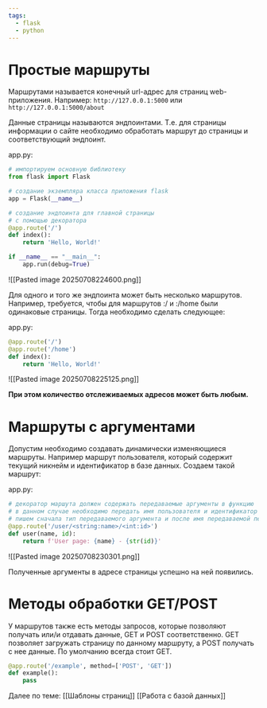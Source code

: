 ```yaml
---
tags:
  - flask
  - python
---
```

# Простые маршруты
Маршрутами называется конечный url-адрес для страниц web-приложения. Например: ```http://127.0.0.1:5000``` или ```http://127.0.0.1:5000/about```

Данные страницы называются эндпоинтами. Т.е. для страницы информации о сайте необходимо обработать маршрут до страницы и соответствующий эндпоинт.

app.py:
```python
# импортируем основную библиотеку
from flask import Flask

# создание экземпляра класса приложения flask
app = Flask(__name__)

# создание эндпоинта для главной страницы
# с помощью декоратора 
@app.route('/')
def index():
	return 'Hello, World!'

if __name__ == "__main__":
	app.run(debug=True)
```

![[Pasted image 20250708224600.png]]

Для одного и того же эндпоинта может быть несколько маршрутов. Например, требуется, чтобы для маршрутов :/ и :/home были одинаковые страницы. Тогда необходимо сделать следующее:

app.py:
```python
@app.route('/')
@app.route('/home')
def index():
	return 'Hello, World!'
```

![[Pasted image 20250708225125.png]]

**При этом количество отслеживаемых адресов может быть любым.**


# Маршруты с аргументами
Допустим необходимо создавать динамически изменяющиеся маршруты. Например маршрут пользователя, который содержит текущий никнейм и идентификатор в базе данных. Создаем такой маршрут:

app.py:
```python
# декоратор маршута должен содержать передаваемые аргументы в функцию
# в данном случае необходимо передать имя пользователя и идентификатор
# пишем сначала тип передаваемого аргумента и после имя передаваемой переменной в аргументы эндпоинта
@app.route('/user/<string:name>/<int:id>')
def user(name, id):
	return f'User page: {name} - {str(id)}'
```

![[Pasted image 20250708230301.png]]

Полученные аргументы в адресе страницы успешно на ней появились.


# Методы обработки GET/POST
У маршрутов также есть методы запросов, которые позволяют получать или/и отдавать данные, GET и POST соответственно. GET позволяет загружать страницу по данному маршруту, а POST получать с нее данные. По умолчанию всегда стоит GET.

```python
@app.route('/example', method=['POST', 'GET'])
def example():
	pass
```

Далее по теме:
[[Шаблоны страниц]]
[[Работа с базой данных]]